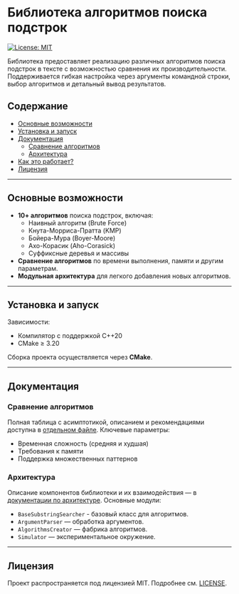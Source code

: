 # Библиотека алгоритмов поиска подстрок

[![License: MIT](https://img.shields.io/badge/License-MIT-blue.svg)](LICENSE)

Библиотека предоставляет реализацию различных алгоритмов поиска подстрок в тексте с возможностью сравнения их производительности. 
Поддерживается гибкая настройка через аргументы командной строки, выбор алгоритмов и детальный вывод результатов.

## Содержание
- [Основные возможности](#основные-возможности)
- [Установка и запуск](#установка-и-запуск)
- [Документация](#документация)
  - [Сравнение алгоритмов](#сравнение-алгоритмов)
  - [Архитектура](#архитектура)
- [Как это работает?](#как-это-работает)
- [Лицензия](#лицензия)

---

## Основные возможности
- **10+ алгоритмов** поиска подстрок, включая:
  - Наивный алгоритм (Brute Force)
  - Кнута-Морриса-Пратта (KMP)
  - Бойера-Мура (Boyer-Moore)
  - Ахо-Корасик (Aho-Corasick)
  - Суффиксные деревья и массивы
- **Сравнение алгоритмов** по времени выполнения, памяти и другим параметрам.
- **Модульная архитектура** для легкого добавления новых алгоритмов.

---

## Установка и запуск

Зависимости: 

- Компилятор с поддержкой C++20
- CMake ≥ 3.20

Сборка проекта осуществляется через **CMake**.

---

## Документация

### Сравнение алгоритмов
Полная таблица с асимптотикой, описанием и рекомендациями доступна в [отдельном файле](docs\algorithms.md).
Ключевые параметры:

- Временная сложность (средняя и худшая)
- Требования к памяти
- Поддержка множественных паттернов

### Архитектура
Описание компонентов библиотеки и их взаимодействия — в [документации по архитектуре](docs\arhcitecture.md).
Основные модули:

- `BaseSubstringSearcher` - базовый класс для алгоритмов.
- `ArgumentParser` — обработка аргументов.
- `AlgorithmsCreator` — фабрика алгоритмов.
- `Simulator` — экспериментальное окружение.

---

## Лицензия

Проект распространяется под лицензией MIT. Подробнее см. [LICENSE](LICENSE).